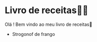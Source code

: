 # Livro de receitas:man_cook:

Olá ! Bem vindo ao meu livro de receitas:wave:

- Strogonof de frango

 
